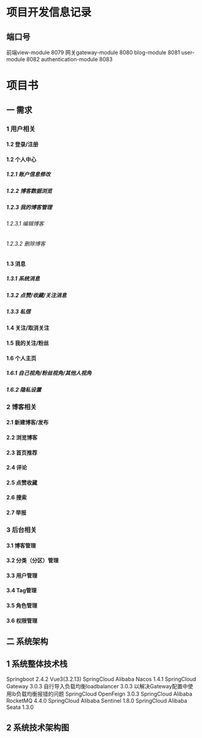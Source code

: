 # 项目开发信息记录
## 端口号
前端view-module 8079
网关gateway-module 8080
blog-module 8081
user-module 8082
authentication-module 8083

# 项目书
## 一 需求
### 1 用户相关
#### 1.2 登录/注册
#### 1.2 个人中心
##### 1.2.1 账户信息修改
##### 1.2.2 博客数据浏览
##### 1.2.3 我的博客管理
###### 1.2.3.1 编辑博客
###### 1.2.3.2 删除博客
#### 1.3 消息
##### 1.3.1 系统消息
##### 1.3.2 点赞/收藏/关注消息
##### 1.3.3 私信
#### 1.4 关注/取消关注
#### 1.5 我的关注/粉丝
#### 1.6 个人主页
##### 1.6.1 自己视角/粉丝视角/其他人视角
##### 1.6.2 隐私设置
### 2 博客相关
#### 2.1 新建博客/发布
#### 2.2 浏览博客
#### 2.3 首页推荐
#### 2.4 评论
#### 2.5 点赞收藏
#### 2.6 搜索
#### 2.7 举报
### 3 后台相关
#### 3.1 博客管理
#### 3.2 分类（分区）管理
#### 3.3 用户管理
#### 3.4 Tag管理
#### 3.5 角色管理
#### 3.6 权限管理

## 二 系统架构
## 1 系统整体技术栈
Springboot 2.4.2
Vue3(3.2.13)
SpringCloud Alibaba Nacos 1.4.1
SpringCloud Gateway 3.0.3  自行导入负载均衡loadbalancer 3.0.3 以解决Gateway配置中使用lb负载均衡报错的问题
SpringCloud OpenFeign 3.0.3
SpringCloud Alibaba RocketMQ 4.4.0
SpringCloud Alibaba Sentinel 1.8.0
SpringCloud Alibaba Seata 1.3.0
## 2 系统技术架构图


























